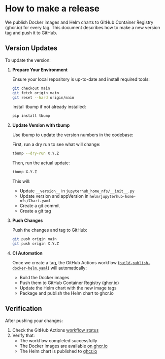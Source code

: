 # How to make a release

We publish Docker images and Helm charts to GitHub Container Registry (ghcr.io) for every tag. This document describes how to make a new version tag and push it to GitHub.

## Version Updates

To update the version:

1. **Prepare Your Environment**

   Ensure your local repository is up-to-date and install required tools:

    ```bash
    git checkout main
    git fetch origin main
    git reset --hard origin/main
    ```

    Install tbump if not already installed:

    ```bash
    pip install tbump
    ```

2. **Update Version with tbump**

   Use tbump to update the version numbers in the codebase:

   First, run a dry run to see what will change:

   ```bash
   tbump --dry-run X.Y.Z
   ```

   Then, run the actual update:

   ```bash
   tbump X.Y.Z
   ```

   This will:
   - Update `__version__` in `jupyterhub_home_nfs/__init__.py`
   - Update version and appVersion in `helm/jupyterhub-home-nfs/Chart.yaml`
   - Create a git commit
   - Create a git tag

3. **Push Changes**

   Push the changes and tag to GitHub:

   ```bash
   git push origin main
   git push origin X.Y.Z
   ```

4. **CI Automation**

   Once we create a tag, the GitHub Actions workflow ([`build-publish-docker-helm.yaml`](https://github.com/2i2c-org/jupyterhub-home-nfs/blob/main/.github/workflows/build-publish-docker-helm.yaml)) will automatically:
   
   - Build the Docker images
   - Push them to GitHub Container Registry (ghcr.io)
   - Update the Helm chart with the new image tags
   - Package and publish the Helm chart to ghcr.io

## Verification

After pushing your changes:

1. Check the GitHub Actions [workflow status](https://github.com/2i2c-org/jupyterhub-home-nfs/actions)
2. Verify that:
   - The workflow completed successfully
   - The Docker images are available [on ghcr.io](https://github.com/orgs/2i2c-org/packages?repo_name=jupyterhub-home-nfs)
   - The Helm chart is published to [ghcr.io](https://github.com/2i2c-org/jupyterhub-home-nfs/pkgs/container/jupyterhub-home-nfs%2Fjupyterhub-home-nfs)
